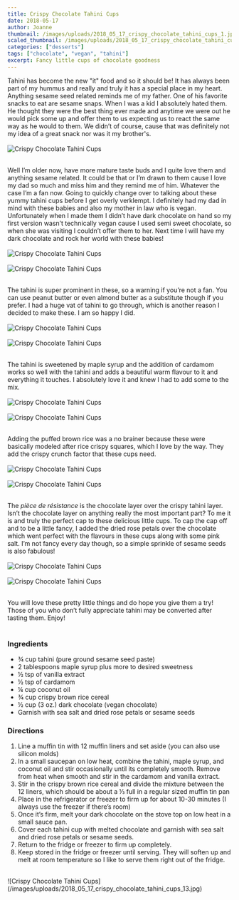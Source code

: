 ```yaml
---
title: Crispy Chocolate Tahini Cups
date: 2018-05-17
author: Joanne
thumbnail: /images/uploads/2018_05_17_crispy_chocolate_tahini_cups_1.jpg
scaled_thumbnail: /images/uploads/2018_05_17_crispy_chocolate_tahini_cups_0.jpg
categories: ["desserts"]
tags: ["chocolate", "vegan", "tahini"]
excerpt: Fancy little cups of chocolate goodness
---
```


Tahini has become the new "it" food and so it should be! It has always been part of my hummus and really and truly it has a special place in my heart. Anything sesame seed related reminds me of my father. One of his favorite snacks to eat are sesame snaps. When I was a kid I absolutely hated them. He thought they were the best thing ever made and anytime we were out he would pick some up and offer them to us expecting us to react the same way as he would to them. We didn’t of course, cause that was definitely not my idea of a great snack nor was it my brother's.
</br>
</br>
![Crispy Chocolate Tahini Cups](/images/uploads/2018_05_17_crispy_chocolate_tahini_cups_2.jpg)
</br>
</br>

Well I’m older now, have more mature taste buds and I quite love them and anything sesame related. It could be that or I’m drawn to them cause I love my dad so much and miss him and they remind me of him. Whatever the case I’m a fan now. Going to quickly change over to talking about these yummy tahini cups before I get overly verklempt. I definitely had my dad in mind with these babies and also my mother in law who is vegan.  Unfortunately when I made them I didn’t have dark chocolate on hand so my first version wasn’t technically vegan cause I used semi sweet chocolate, so when she was visiting I couldn’t offer them to her. Next time I will have my dark chocolate and rock her world with these babies!
</br>
</br>
![Crispy Chocolate Tahini Cups](/images/uploads/2018_05_17_crispy_chocolate_tahini_cups_3.jpg)
</br>
</br>
![Crispy Chocolate Tahini Cups](/images/uploads/2018_05_17_crispy_chocolate_tahini_cups_4.jpg)
</br>
</br>

The tahini is super prominent in these, so a warning if you’re not a fan. You can use peanut butter or even almond butter as a substitute though if you prefer.  I had a huge vat of tahini to go through, which is another reason I decided to make these.  I am so happy I did.
</br>
</br>
![Crispy Chocolate Tahini Cups](/images/uploads/2018_05_17_crispy_chocolate_tahini_cups_5.jpg)
</br>
</br>
![Crispy Chocolate Tahini Cups](/images/uploads/2018_05_17_crispy_chocolate_tahini_cups_6.jpg)
</br>
</br>

The tahini is sweetened by maple syrup and the addition of cardamom works so well with the tahini and adds a beautiful warm flavour to it and everything it touches. I absolutely love it and knew I had to add some to the mix.
</br>
</br>
![Crispy Chocolate Tahini Cups](/images/uploads/2018_05_17_crispy_chocolate_tahini_cups_7.jpg)
</br>
</br>
![Crispy Chocolate Tahini Cups](/images/uploads/2018_05_17_crispy_chocolate_tahini_cups_8.jpg)
</br>
</br>

Adding the puffed brown rice was a no brainer because these were basically modeled after rice crispy squares, which I love by the way. They add the crispy crunch factor that these cups need.
</br>
</br>
![Crispy Chocolate Tahini Cups](/images/uploads/2018_05_17_crispy_chocolate_tahini_cups_9.jpg)
</br>
</br>
![Crispy Chocolate Tahini Cups](/images/uploads/2018_05_17_crispy_chocolate_tahini_cups_10.jpg)
</br>
</br>

The _pièce de résistance_ is the chocolate layer over the crispy tahini layer. Isn’t the chocolate layer on anything really the most important part? To me it is and truly the perfect cap to these delicious little cups.  To cap the cap off and to be a little fancy, I added the dried rose petals over the chocolate which went perfect with the flavours in these cups along with some pink salt.  I’m not fancy every day though, so a simple sprinkle of sesame seeds is also fabulous! 
</br>
</br>
![Crispy Chocolate Tahini Cups](/images/uploads/2018_05_17_crispy_chocolate_tahini_cups_11.jpg)
</br>
</br>
![Crispy Chocolate Tahini Cups](/images/uploads/2018_05_17_crispy_chocolate_tahini_cups_12.jpg)
</br>
</br>

You will love these pretty little things and do hope you give them a try! Those of you who don’t fully appreciate tahini may be converted after tasting them. Enjoy!
</br>
</br>

### Ingredients 

* ¾ cup tahini (pure ground sesame seed paste) 
* 2 tablespoons maple syrup plus more to desired sweetness 
* &frac12; tsp of vanilla extract 
* &frac12; tsp of cardamom 
* ¼ cup coconut oil
* ¾ cup crispy brown rice cereal 
* ½ cup (3 oz.) dark chocolate (vegan chocolate) 
* Garnish with sea salt and dried rose petals or sesame seeds 

### Directions 

1. Line a muffin tin with 12 muffin liners and set aside (you can also use silicon molds)
1. In a small saucepan on low heat, combine the tahini, maple syrup, and coconut oil and stir occasionally until its completely smooth. Remove from heat when smooth and stir in the cardamom and vanilla extract. 
1. Stir in the crispy brown rice cereal and divide the mixture between the 12 liners, which should be about a &frac13; full in a regular sized muffin tin pan 
1. Place in the refrigerator or freezer to firm up for about 10-30 minutes (I always use the freezer if there’s room) 
1. Once it’s firm, melt your dark chocolate  on the stove top on low heat in a small sauce pan. 
1. Cover each tahini  cup with melted chocolate and garnish with sea salt and dried rose petals or sesame seeds.
1. Return to the fridge or freezer to firm up completely.
1. Keep stored in the fridge or freezer until serving. They will soften up and melt at room temperature so I like to serve them right out of the fridge.

</br>
![Crispy Chocolate Tahini Cups](/images/uploads/2018_05_17_crispy_chocolate_tahini_cups_13.jpg)
